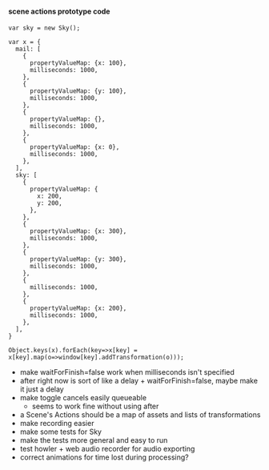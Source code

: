 #### scene actions prototype code
```
var sky = new Sky();

var x = {
  mail: [
    {
      propertyValueMap: {x: 100},
      milliseconds: 1000,
    },
    {
      propertyValueMap: {y: 100},
      milliseconds: 1000,
    },
    {
      propertyValueMap: {},
      milliseconds: 1000,
    },
    {
      propertyValueMap: {x: 0},
      milliseconds: 1000,
    },
  ],
  sky: [
    {
      propertyValueMap: {
        x: 200,
        y: 200,
      },
    },
    {
      propertyValueMap: {x: 300},
      milliseconds: 1000,
    },
    {
      propertyValueMap: {y: 300},
      milliseconds: 1000,
    },
    {
      milliseconds: 1000,
    },
    {
      propertyValueMap: {x: 200},
      milliseconds: 1000,
    },
  ],
}

Object.keys(x).forEach(key=>x[key] = x[key].map(o=>window[key].addTransformation(o)));
```
* make waitForFinish=false work when milliseconds isn't specified
* after right now is sort of like a delay + waitForFinish=false, maybe make it just a delay
* make toggle cancels easily queueable
  * seems to work fine without using after
* a Scene's Actions should be a map of assets and lists of transformations
* make recording easier
* make some tests for Sky
* make the tests more general and easy to run
* test howler + web audio recorder for audio exporting
* correct animations for time lost during processing?